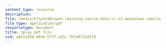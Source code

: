 ```yaml
---
content_type: resource
description: ''
file: /media/https%3A/open-learning-course-data-rc.s3.amazonaws.com/res-18-006-calculus-revisited-single-variable-calculus-fall-2010/a8412d588934577fa55c7bfe6721d378_-S5GwNe0xXg.pdf
file_type: application/pdf
resourcetype: Document
title: 3play pdf file
uid: a8412d58-8934-577f-a55c-7bfe6721d378
---
```


